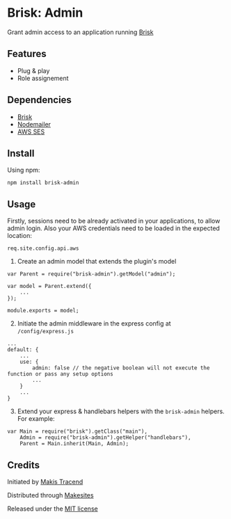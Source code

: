 # Brisk: Admin

Grant admin access to an application running [Brisk](http://github.com/makesites/brisk/)


## Features

* Plug & play
* Role assignement


## Dependencies

* [Brisk](https://github.com/makesites/brisk)
* [Nodemailer](https://github.com/andris9/Nodemailer)
* [AWS SES](https://aws.amazon.com/ses/)


## Install

Using npm:
```
npm install brisk-admin
```


## Usage

Firstly, sessions need to be already activated in your applications, to allow admin login. Also your AWS credentials need to be loaded in the expected location:
```
req.site.config.api.aws
```

1. Create an admin model that extends the plugin's model
```
var Parent = require("brisk-admin").getModel("admin");

var model = Parent.extend({
	...
});

module.exports = model;

````

2. Initiate the admin middleware in the express config at ```/config/express.js```

```
...
default: {
	...
	use: {
		admin: false // the negative boolean will not execute the function or pass any setup options
		...
	}
	...
}
```

3. Extend your express & handlebars helpers with the ```brisk-admin``` helpers. For example:
```
var Main = require("brisk").getClass("main"),
	Admin = require("brisk-admin").getHelper("handlebars"),
	Parent = Main.inherit(Main, Admin);
```



## Credits

Initiated by [Makis Tracend](http://github.com/tracend)

Distributed through [Makesites](http://makesites.org/)

Released under the [MIT license](http://makesites.org/licenses/MIT)

